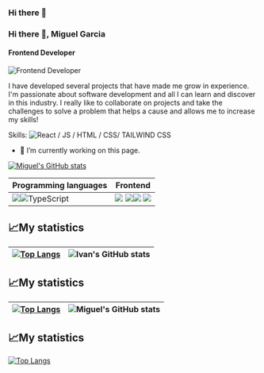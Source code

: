 ### Hi there 👋

### Hi there 👋, Miguel Garcia
#### Frontend Developer
![Frontend Developer](https://arturssmirnovs.github.io/github-profile-readme-generator/images/banner.png)

I have developed several projects that have made me grow in experience. I'm passionate about software development and all I can learn and discover in this industry. I really like to collaborate on projects and take the challenges to solve a problem that helps a cause and allows me to increase my skills!

Skills:  ![React](https://img.shields.io/badge/react-%2320232a.svg?style=for-the-badge&logo=react&logoColor=%2361DAFB) / JS / HTML / CSS/ TAILWIND CSS

- 🔭 I’m currently working on this page. 



[![Miguel's GitHub stats](https://github-readme-stats.vercel.app/api?username=miguelandga)](https://github.com/anuraghazra/github-readme-stats)



|Programming languages|Frontend|
|---|---|
|<img src="https://img.shields.io/badge/JavaScript-323330?style=for-the-badge&logo=javascript&logoColor=F7DF1E"/>![TypeScript](https://img.shields.io/badge/typescript-%23007ACC.svg?style=for-the-badge&logo=typescript&logoColor=white) | <img src="https://img.shields.io/badge/HTML5-E34F26?style=for-the-badge&logo=html5&logoColor=white"/> <img src="https://img.shields.io/badge/CSS3-1572B6?style=for-the-badge&logo=css3&logoColor=white"/><img src="https://img.shields.io/badge/Tailwind_CSS-38B2AC?style=for-the-badge&logo=tailwind-css&logoColor=white"/> <img src="https://img.shields.io/badge/React-20232A?style=for-the-badge&logo=react&logoColor=61DAFB" />


## 📈My statistics
|[![Top Langs](https://github-readme-stats.vercel.app/api/top-langs/?username=areyouivan&show_icons=true&theme=city_lights)](https://github.com/areyouivan/github-readme-stats)|![Ivan's GitHub stats](https://github-readme-stats.vercel.app/api?username=areyouivan&show_icons=true&theme=city_lights)|
|---|---|


## 📈My statistics
|[![Top Langs](https://github-readme-stats.vercel.app/api/top-langs/?username=miguelandga&show_icons=true&theme=city_lights)](https://github.com/miguelandga/github-readme-stats)|![Miguel's GitHub stats](https://github-readme-stats.vercel.app/api?username=miguelandga&show_icons=true&theme=city_lights)|
|---|---|


## 📈My statistics
[![Top Langs](https://github-readme-stats.vercel.app/api/top-langs/?username=miguelandga)](https://github.com/anuraghazra/github-readme-stats)
